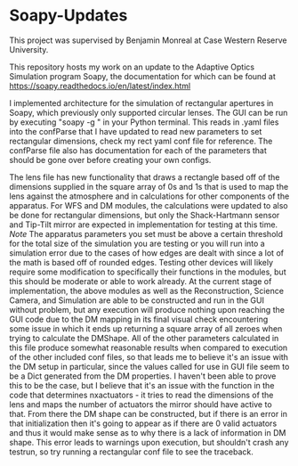 # Soapy-Updates
This project was supervised by Benjamin Monreal at Case Western Reserve University.

This repository hosts my work on an update to the Adaptive Optics Simulation program Soapy, the documentation for which can be found at https://soapy.readthedocs.io/en/latest/index.html

I implemented architecture for the simulation of rectangular apertures  in Soapy, which previously only supported circular lenses.
The GUI can be run by executing "soapy -g <configFilename>" in your Python terminal. This reads in .yaml files into the confParse that I have updated to read new parameters to set rectangular dimensions, check my rect yaml conf file for reference. The confParse file also has documentation for each of the parameters that should be gone over before creating your own configs.

The lens file has new functionality that draws a rectangle based off of the dimensions supplied in the square array of 0s and 1s that is used to map the lens against the atmosphere and in calculations for other components of the apparatus. 
For WFS and DM modules, the calculations were updated to also be done for rectangular dimensions, but only the Shack-Hartmann sensor and Tip-Tilt mirror are expected in implementation for testing at this time. *Note* The apparatus parameters you set must be above a certain threshold for the total size of the simulation you are testing or you will run into a simulation error due to the cases of how edges are dealt with since a lot of the math is based off of rounded edges. Testing other devices will likely require some modification to specifically their functions in the modules, but this should be moderate or able to work already. At the current stage of implementation, the above modules as well as the Reconstruction, Science Camera, and Simulation are able to be constructed and run in the GUI without problem, but any execution will produce nothing upon reaching the GUI code due to the DM mapping in its final visual check encountering some issue in which it ends up returning a square array of all zeroes when trying to calculate the DMShape. All of the other parameters calculated in this file produce somewhat reasonable results when compared to execution of the other included conf files, so that leads me to believe it's an issue with the DM setup in particular, since the values called for use in GUI file seem to be a Dict generated from the DM properties. I haven't been able to prove this to be the case, but I believe that it's an issue with the function in the code that determines nxactuators - it tries to read the dimensions of the lens and maps the number of actuators the mirror should have active to that. From there the DM shape can be constructed, but if there is an error in that initialization then it's going to appear as if there are 0 valid actuators and thus it would make sense as to why there is a lack of information in DM shape. This error leads to warnings upon execution, but shouldn't crash any testrun, so try running a rectangular conf file to see the traceback.
